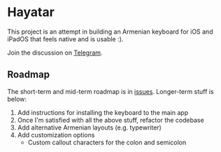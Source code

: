 # Hayatar

This project is an attempt in building an Armenian keyboard for iOS and iPadOS that
feels native and is usable :).

Join the discussion on [Telegram](https://t.me/hayatar_keyboard).

## Roadmap

The short-term and mid-term roadmap is in [issues](https://github.com/f-person/hayatar/issues).
Longer-term stuff is below:

1. Add instructions for installing the keyboard to the main app
1. Once I'm satisfied with all the above stuff, refactor the codebase
1. Add alternative Armenian layouts (e.g. typewriter)
1. Add customization options
	* Custom callout characters for the colon and semicolon
